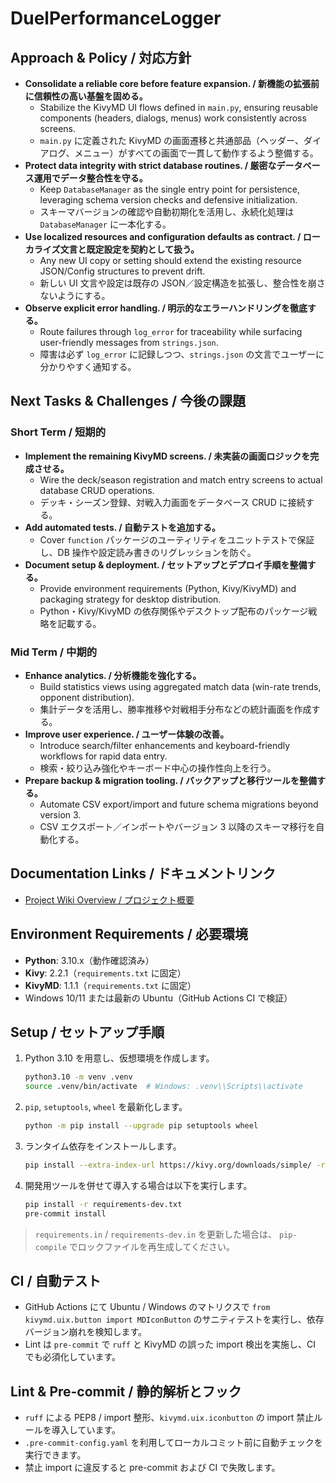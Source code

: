 # DuelPerformanceLogger

## Approach & Policy / 対応方針
- **Consolidate a reliable core before feature expansion. / 新機能の拡張前に信頼性の高い基盤を固める。**
  - Stabilize the KivyMD UI flows defined in `main.py`, ensuring reusable components (headers, dialogs, menus) work consistently across screens.
  - `main.py` に定義された KivyMD の画面遷移と共通部品（ヘッダー、ダイアログ、メニュー）がすべての画面で一貫して動作するよう整備する。
- **Protect data integrity with strict database routines. / 厳密なデータベース運用でデータ整合性を守る。**
  - Keep `DatabaseManager` as the single entry point for persistence, leveraging schema version checks and defensive initialization.
  - スキーマバージョンの確認や自動初期化を活用し、永続化処理は `DatabaseManager` に一本化する。
- **Use localized resources and configuration defaults as contract. / ローカライズ文言と既定設定を契約として扱う。**
  - Any new UI copy or setting should extend the existing resource JSON/Config structures to prevent drift.
  - 新しい UI 文言や設定は既存の JSON／設定構造を拡張し、整合性を崩さないようにする。
- **Observe explicit error handling. / 明示的なエラーハンドリングを徹底する。**
  - Route failures through `log_error` for traceability while surfacing user-friendly messages from `strings.json`.
  - 障害は必ず `log_error` に記録しつつ、`strings.json` の文言でユーザーに分かりやすく通知する。

## Next Tasks & Challenges / 今後の課題
### Short Term / 短期的
- **Implement the remaining KivyMD screens. / 未実装の画面ロジックを完成させる。**
  - Wire the deck/season registration and match entry screens to actual database CRUD operations.
  - デッキ・シーズン登録、対戦入力画面をデータベース CRUD に接続する。
- **Add automated tests. / 自動テストを追加する。**
  - Cover `function` パッケージのユーティリティをユニットテストで保証し、DB 操作や設定読み書きのリグレッションを防ぐ。
- **Document setup & deployment. / セットアップとデプロイ手順を整備する。**
  - Provide environment requirements (Python, Kivy/KivyMD) and packaging strategy for desktop distribution.
  - Python・Kivy/KivyMD の依存関係やデスクトップ配布のパッケージ戦略を記載する。

### Mid Term / 中期的
- **Enhance analytics. / 分析機能を強化する。**
  - Build statistics views using aggregated match data (win-rate trends, opponent distribution).
  - 集計データを活用し、勝率推移や対戦相手分布などの統計画面を作成する。
- **Improve user experience. / ユーザー体験の改善。**
  - Introduce search/filter enhancements and keyboard-friendly workflows for rapid data entry.
  - 検索・絞り込み強化やキーボード中心の操作性向上を行う。
- **Prepare backup & migration tooling. / バックアップと移行ツールを整備する。**
  - Automate CSV export/import and future schema migrations beyond version 3.
  - CSV エクスポート／インポートやバージョン 3 以降のスキーマ移行を自動化する。

## Documentation Links / ドキュメントリンク
- [Project Wiki Overview / プロジェクト概要](docs/wiki/Overview.md)

## Environment Requirements / 必要環境
- **Python**: 3.10.x（動作確認済み）
- **Kivy**: 2.2.1（`requirements.txt` に固定）
- **KivyMD**: 1.1.1（`requirements.txt` に固定）
- Windows 10/11 または最新の Ubuntu（GitHub Actions CI で検証）

## Setup / セットアップ手順
1. Python 3.10 を用意し、仮想環境を作成します。
   ```bash
   python3.10 -m venv .venv
   source .venv/bin/activate  # Windows: .venv\\Scripts\\activate
   ```
2. `pip`, `setuptools`, `wheel` を最新化します。
   ```bash
   python -m pip install --upgrade pip setuptools wheel
   ```
3. ランタイム依存をインストールします。
   ```bash
   pip install --extra-index-url https://kivy.org/downloads/simple/ -r requirements.txt
   ```
4. 開発用ツールを併せて導入する場合は以下を実行します。
   ```bash
   pip install -r requirements-dev.txt
   pre-commit install
   ```

> `requirements.in` / `requirements-dev.in` を更新した場合は、 `pip-compile` でロックファイルを再生成してください。

## CI / 自動テスト
- GitHub Actions にて Ubuntu / Windows のマトリクスで `from kivymd.uix.button import MDIconButton` のサニティテストを実行し、依存バージョン崩れを検知します。
- Lint は `pre-commit` で `ruff` と KivyMD の誤った import 検出を実施し、CI でも必須化しています。

## Lint & Pre-commit / 静的解析とフック
- `ruff` による PEP8 / import 整形、`kivymd.uix.iconbutton` の import 禁止ルールを導入しています。
- `.pre-commit-config.yaml` を利用してローカルコミット前に自動チェックを実行できます。
- 禁止 import に違反すると pre-commit および CI で失敗します。

